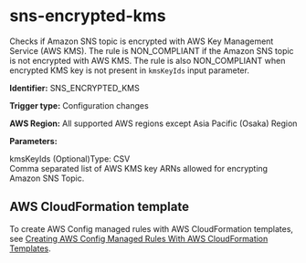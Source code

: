 # sns\-encrypted\-kms<a name="sns-encrypted-kms"></a>

Checks if Amazon SNS topic is encrypted with AWS Key Management Service \(AWS KMS\)\. The rule is NON\_COMPLIANT if the Amazon SNS topic is not encrypted with AWS KMS\. The rule is also NON\_COMPLIANT when encrypted KMS key is not present in `kmsKeyIds` input parameter\.

**Identifier:** SNS\_ENCRYPTED\_KMS

**Trigger type:** Configuration changes

**AWS Region:** All supported AWS regions except Asia Pacific \(Osaka\) Region

**Parameters:**

kmsKeyIds \(Optional\)Type: CSV  
Comma separated list of AWS KMS key ARNs allowed for encrypting Amazon SNS Topic\.

## AWS CloudFormation template<a name="w29aac11c33c17b7d385c15"></a>

To create AWS Config managed rules with AWS CloudFormation templates, see [Creating AWS Config Managed Rules With AWS CloudFormation Templates](aws-config-managed-rules-cloudformation-templates.md)\.
